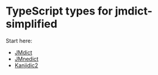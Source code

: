 # TypeScript types for jmdict-simplified

Start here:

- [JMdict](interfaces/JMdict.html)
- [JMnedict](interfaces/JMnedict.html)
- [Kanjidic2](interfaces/Kanjidic2.html)
